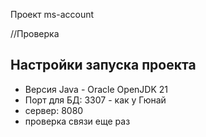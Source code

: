 Проект ms-account

//Проверка

## Настройки запуска проекта
- Версия Java - Oracle OpenJDK 21
- Порт для БД: 3307  - как у Гюнай
- сервер: 8080
- проверка связи еще раз
